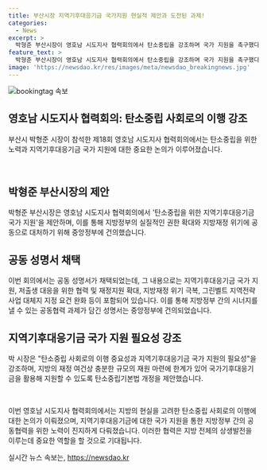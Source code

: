 ```yaml
---
title: 부산시장 지역기후대응기금 국가지원 현실적 제안과 도전된 과제!
categories:
  - News
excerpt: >
  박형준 부산시장이 영호남 시도지사 협력회의에서 탄소중립을 강조하며 국가 지원을 촉구했다. 지방정부 간 협력과 공동대응을 강조하는 공동 성명서를 채택하고 중앙정부에 건의했다. 지역기후대응기금의 안정적인 조성을 위해 국가기후대응기금을 활용해 지원할 수 있도록 탄소중립기본법 개정을 제안했다. 이를 통해 영호남의 굳건한 협력과 공동 대응이 남부권 전체의 상생발전을 견인할 것으로 기대했다.
feature_text: >
  박형준 부산시장이 영호남 시도지사 협력회의에서 탄소중립을 강조하며 국가 지원을 촉구했다. 지방정부 간 협력과 공동대응을 강조하는 공동 성명서를 채택하고 중앙정부에 건의했다. 지역기후대응기금의 안정적인 조성을 위해 국가기후대응기금을 활용해 지원할 수 있도록 탄소중립기본법 개정을 제안했다. 이를 통해 영호남의 굳건한 협력과 공동 대응이 남부권 전체의 상생발전을 견인할 것으로 기대했다.
image: 'https://newsdao.kr/res/images/meta/newsdao_breakingnews.jpg'
---
```


<p><img src="https://newsdao.kr/res/images/meta/newsdao_breakingnews.jpg" alt="bookingtag 속보" /></p>

<h2>영호남 시도지사 협력회의: 탄소중립 사회로의 이행 강조</h2>

<p>부산시 박형준 시장이 참석한 제18회 영호남 시도지사 협력회의에서는 탄소중립을 위한 노력과 지역기후대응기금 국가 지원에 대한 중요한 논의가 이루어졌습니다.</p>

<p data-ke-size="size16">&nbsp;</p>

<h2 data-ke-size="size26">박형준 부산시장의 제안</h2>

<p>박형준 부산시장은 영호남 시도지사 협력회의에서 '탄소중립을 위한 지역기후대응기금 국가 지원'을 제안하며, 이를 통해 지방정부의 실질적인 권한 확대와 지방재정 위기에 공동으로 대처하기 위해 중앙정부에 건의했습니다.</p>

<h2 data-ke-size="size26">공동 성명서 채택</h2>

<p>이번 회의에서는 공동 성명서가 채택되었는데, 그 내용으로는 지역기후대응기금 국가 지원, 저출생 대응을 위한 협력 및 재정지원 확대, 지방재정 위기 극복, 그린벨트 지역전략사업 대체지 지정 요건 완화 등이 포함되어 있습니다. 이를 통해 지방정부 간의 시너지를 낼 수 있는 공동협력 과제가 담긴 성명서는 중앙정부에 건의되었습니다.</p>

<h2 data-ke-size="size26">지역기후대응기금 국가 지원 필요성 강조</h2>

<p>박 시장은 "탄소중립 사회로의 이행 중요성과 지역기후대응기금 국가 지원의 필요성"을 강조하며, 지방의 재정 여건상 충분한 규모의 재원 마련에 한계가 있어 국가기후대응기금을 활용해 지원할 수 있도록 탄소중립기본법 개정을 제안했습니다.</p>

<p data-ke-size="size16">&nbsp;</p>

<p>이번 영호남 시도지사 협력회의에서는 지방의 현실을 고려한 탄소중립 사회로의 이행에 대한 논의가 이뤄졌으며, 지역기후대응기금에 대한 국가 지원을 통한 지방정부 간의 공동협력을 위한 노력이 진지하게 다뤄졌습니다. 이러한 협력은 지방 전체의 상생발전을 이루는데 중요한 역할을 할 것으로 기대됩니다.</p>
실시간 뉴스 속보는, <a href="https://newsdao.kr" rel="dofollow">https://newsdao.kr</a>


